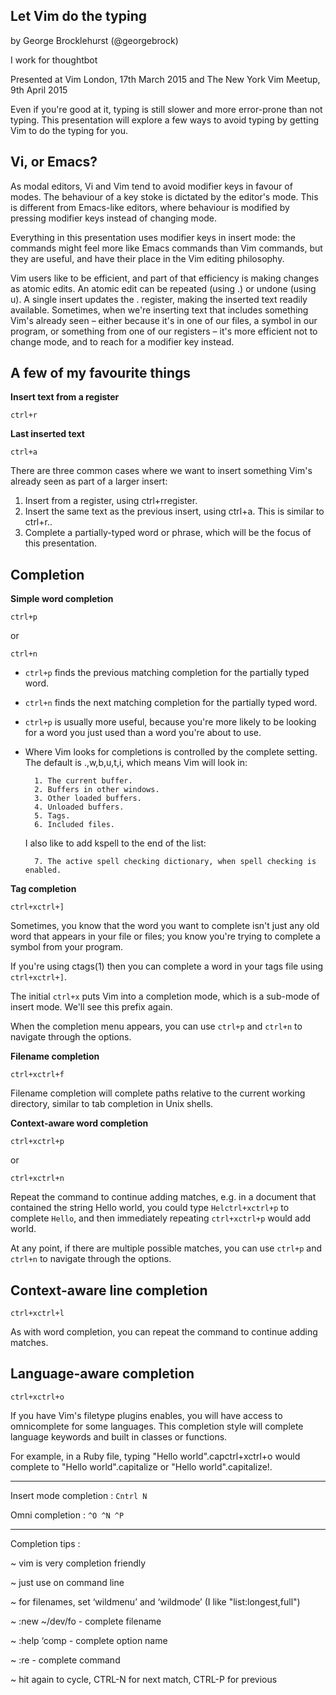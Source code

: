 
Let Vim do the typing
---------------------

by George Brocklehurst (@georgebrock)

I work for thoughtbot

Presented at Vim London, 17th March 2015 and The New York Vim Meetup, 9th April 2015

Even if you're good at it, typing is still slower and more error-prone than not typing. This presentation will explore a few ways to avoid typing by getting Vim to do the typing for you.

Vi, or Emacs?
-------------

As modal editors, Vi and Vim tend to avoid modifier keys in favour of modes. The behaviour of a key stoke is dictated by the editor's mode. This is different from Emacs-like editors, where behaviour is modified by pressing modifier keys instead of changing mode.

Everything in this presentation uses modifier keys in insert mode: the commands might feel more like Emacs commands than Vim commands, but they are useful, and have their place in the Vim editing philosophy.

Vim users like to be efficient, and part of that efficiency is making changes as atomic edits. An atomic edit can be repeated (using .) or undone (using u). A single insert updates the . register, making the inserted text readily available. Sometimes, when we're inserting text that includes something Vim's already seen – either because it's in one of our files, a symbol in our program, or something from one of our registers – it's more efficient not to change mode, and to reach for a modifier key instead.

A few of my favourite things
----------------------------

**Insert text from a register**

`ctrl+r`
  
**Last inserted text**

`ctrl+a`

There are three common cases where we want to insert something Vim's already seen as part of a larger insert:

1. Insert from a register, using ctrl+rregister.
1. Insert the same text as the previous insert, using ctrl+a. This is similar to ctrl+r..
1. Complete a partially-typed word or phrase, which will be the focus of this presentation.

Completion
----------

**Simple word completion**

`ctrl+p`

or

`ctrl+n`

* `ctrl+p` finds the previous matching completion for the partially typed word.

* `ctrl+n` finds the next matching completion for the partially typed word.

* `ctrl+p` is usually more useful, because you're more likely to be looking for a word you just used than a word you're about to use.

* Where Vim looks for completions is controlled by the complete setting. The default is .,w,b,u,t,i, which means Vim will look in:
        
		1. The current buffer.
		2. Buffers in other windows.
		3. Other loaded buffers.
		4. Unloaded buffers.
		5. Tags.
		6. Included files.

  I also like to add kspell to the end of the list:

		7. The active spell checking dictionary, when spell checking is enabled.

**Tag completion**


`ctrl+xctrl+]`

Sometimes, you know that the word you want to complete isn't just any old word that appears in your file or files; you know you're trying to complete a symbol from your program.

If you're using ctags(1) then you can complete a word in your tags file using `ctrl+xctrl+]`.

The initial `ctrl+x` puts Vim into a completion mode, which is a sub-mode of insert mode. We'll see this prefix again.

When the completion menu appears, you can use `ctrl+p` and `ctrl+n` to navigate through the options.

**Filename completion**

`ctrl+xctrl+f`

Filename completion will complete paths relative to the current working directory, similar to tab completion in Unix shells.

**Context-aware word completion**

`ctrl+xctrl+p`

or

`ctrl+xctrl+n`

Repeat the command to continue adding matches, e.g. in a document that contained the string Hello world, you could type `Helctrl+xctrl+p` to complete `Hello`, and then immediately repeating `ctrl+xctrl+p` would add world.

At any point, if there are multiple possible matches, you can use `ctrl+p` and `ctrl+n` to navigate through the options.

Context-aware line completion
-------------------------------

`ctrl+xctrl+l`

As with word completion, you can repeat the command to continue adding matches.

Language-aware completion
-------------------------

`ctrl+xctrl+o`

If you have Vim's filetype plugins enables, you will have access to omnicomplete for some languages. This completion style will complete language keywords and built in classes or functions.

For example, in a Ruby file, typing "Hello world".capctrl+xctrl+o would complete to "Hello world".capitalize or "Hello world".capitalize!.

-------------------------

Insert mode completion : `Cntrl N`

Omni completion : `^O ^N ^P`

-------------------------------------------------

Completion tips : 

~ vim is very completion friendly

~ just use <Tab> on command line
	
~ for filenames, set ‘wildmenu’ and ‘wildmode’ (I like "list:longest,full")

~ :new ~/dev/fo<Tab> - complete filename
	
~ :help ‘comp<Tab> - complete option name
	
~ :re<Tab> - complete command
	
~ hit <Tab> again to cycle, CTRL-N for next match, CTRL-P for previous

